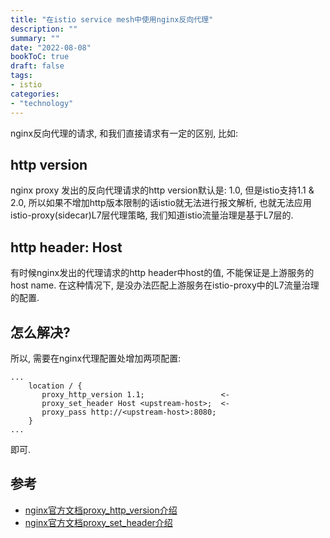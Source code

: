 ```yaml
---
title: "在istio service mesh中使用nginx反向代理"
description: ""
summary: ""
date: "2022-08-08"
bookToC: true
draft: false
tags:
- istio
categories:
- "technology"
---
```


nginx反向代理的请求, 和我们直接请求有一定的区别, 比如:

## http version

nginx proxy 发出的反向代理请求的http version默认是: 1.0, 但是istio支持1.1 & 2.0, 所以如果不增加http版本限制的话istio就无法进行报文解析, 也就无法应用istio-proxy(sidecar)L7层代理策略, 我们知道istio流量治理是基于L7层的.

## http header: Host

有时候nginx发出的代理请求的http header中host的值, 不能保证是上游服务的host name. 在这种情况下, 是没办法匹配上游服务在istio-proxy中的L7流量治理的配置.

## 怎么解决?

所以, 需要在nginx代理配置处增加两项配置:

```nginx
...
    location / {
       proxy_http_version 1.1;                 <-
       proxy_set_header Host <upstream-host>;  <-
       proxy_pass http://<upstream-host>:8080;
    }
...
```

即可.

## 参考

- [nginx官方文档proxy_http_version介绍](http://nginx.org/en/docs/http/ngx_http_proxy_module.html#proxy_http_version)
- [nginx官方文档proxy_set_header介绍](http://nginx.org/en/docs/http/ngx_http_proxy_module.html#proxy_set_header)